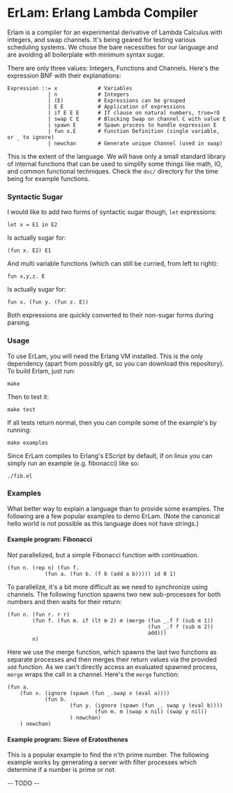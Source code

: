 # ErLam: Erlang Lambda Compiler

Erlam is a compiler for an experimental derivative of Lambda Calculus with 
integers, and swap channels. It's being geared for testing various scheduling 
systems. We chose the bare necessities for our language and are avoiding all 
boilerplate with minimum syntax sugar.

There are only three values: Integers, Functions and Channels. Here's the 
expression BNF with their explanations:

    Expression ::= x             # Variables
                 | n             # Integers
                 | (E)           # Expressions can be grouped
                 | E E           # Application of expressions
                 | if E E E      # If clause on natural numbers, true=!0
                 | swap C E      # Blocking Swap on channel C with value E
                 | spawn E       # Spawn process to handle expression E
                 | fun x.E       # Function Definition (single variable, or _ to ignore)
                 | newchan       # Generate unique Channel (used in swap)

This is the extent of the language. We will have only a small standard library 
of internal functions that can be used to simplify some things like math, IO,
and common functional techniques. Check the `doc/` directory for the time being
for example functions.

### Syntactic Sugar

I would like to add two forms of syntactic sugar though, `let` expressions:

    let x = E1 in E2

Is actually sugar for:

    (fun x. E2) E1

And multi variable functions (which can still be curried, from left to right):
    
    fun x,y,z. E

Is actually sugar for:
    
    fun x. (fun y. (fun z. E))

Both expressions are quickly converted to their non-sugar forms during parsing.


### Usage

To use ErLam, you will need the Erlang VM installed. This is the only 
dependency (apart from possibly git, so you can download this repository). To 
build Erlam, just run:
    
    make

Then to test it:

    make test

If all tests return normal, then you can compile some of the example's by 
running:

    make examples

Since ErLam compiles to Erlang's EScript by default, if on linux you can simply
run an example (e.g. fibonacci) like so:

    ./fib.el


### Examples

What better way to explain a language than to provide some examples. The 
following are a few popular examples to demo ErLam. (Note the canonical hello
world is not possible as this language does not have strings.)

#### Example program: Fibonacci

Not parallelized, but a simple Fibonacci function with continuation.

    (fun n. (rep n) (fun f.
                (fun a. (fun b. (f b (add a b))))) id 0 1)     

To parallelize, it's a bit more difficult as we need to synchronize using 
channels. The following function spawns two new sub-processes for both numbers
and then waits for their return:

    (fun n. (fun r. r r)
            (fun f. (fun m. if (lt m 2) m (merge (fun _.f f (sub m 1))
                                                 (fun _.f f (sub m 2))
                                                 add)))
            n)

Here we use the merge function, which spawns the last two functions as separate
processes and then merges their return values via the provided `add` function.
As we can't directly access an evaluated spawned process, `merge` wraps the call 
in a channel. Here's the `merge` function:

    (fun a. 
        (fun x. (ignore (spawn (fun _.swap x (eval a))))
                (fun b. 
                        (fun y. (ignore (spawn (fun _. swap y (eval b))))
                                (fun m. m (swap x nil) (swap y nil))
                        ) newchan)
        ) newchan)
        
#### Example program: Sieve of Eratosthenes

This is a popular example to find the n'th prime number. The following example
works by generating a server with filter processes which determine if a number
is prime or not.

-- TODO --




